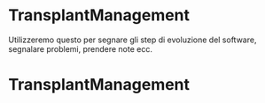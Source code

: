 TransplantManagement
====================

Utilizzeremo questo per segnare gli step di evoluzione del software, segnalare problemi, prendere note ecc.

TransplantManagement
====================
